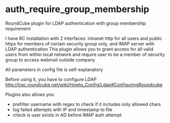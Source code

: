 # auth_require_group_membership
RoundCube plugin for LDAP authentication with group membership requirement

I have RC installation with 2 interfaces: intranet http for all users and public https for members of certain security group only, and IMAP server with LDAP authentication
This plugin allows you to grant access for all valid users from within local network and require user to be a member of security group to access webmail outside company

All parameters in config file is self-explanatory

Before using it, you have to configure LDAP http://trac.roundcube.net/wiki/Howto_Config/Ldap#ConfiguringRoundcube

Plugins also allows you 
* prefilter username with regex to check if it includes only allowed chars
* log failed attempts with IP and timestamp to file
* check is user exists in AD before IMAP auth attempt
